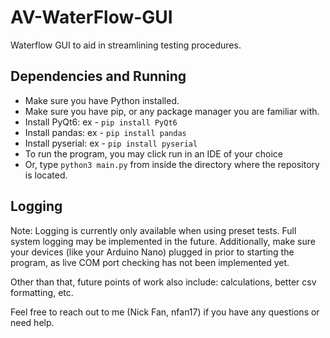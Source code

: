 # AV-WaterFlow-GUI
Waterflow GUI to aid in streamlining testing procedures.

## Dependencies and Running
- Make sure you have Python installed. 
- Make sure you have pip, or any package manager you are familiar with.
- Install PyQt6: ex - ```pip install PyQt6```
- Install pandas: ex - ```pip install pandas```
- Install pyserial: ex - ```pip install pyserial```
- To run the program, you may click run in an IDE of your choice
- Or, type ```python3 main.py``` from inside the directory where the repository is located.

## Logging
Note: Logging is currently only available when using preset tests. Full system logging may be implemented in the future.
Additionally, make sure your devices (like your Arduino Nano) plugged in prior to starting the program, as live COM port checking has not been implemented yet.

Other than that, future points of work also include: calculations, better csv formatting, etc.

Feel free to reach out to me (Nick Fan, nfan17) if you have any questions or need help.
